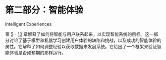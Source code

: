 # 第二部分：智能体验

<!-- ch 5~10 -->

Intelligent Experiences

第 [5](https://doi.org/10.1007/978-1-4842-3366-5_5) - [10](https://doi.org/10.1007/978-1-4842-3366-5_10) 章解释了如何将智能与用户联系起来，以实现智能系统的目标。这一部分讨论了基于模型和机器学习创建用户体验的缺陷和挑战，以及成功的智能体验的属性。它解释了如何调整经验以获取数据来发展系统。它给出了一个框架来验证智能体验是否如预期的那样运行。